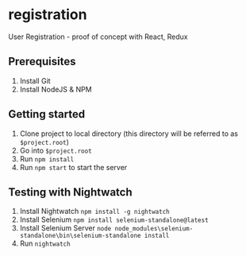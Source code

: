 # registration
User Registration - proof of concept with React, Redux

## Prerequisites
1. Install Git
2. Install NodeJS & NPM

## Getting started
1. Clone project to local directory (this directory will be referred to as `$project.root`)
2. Go into `$project.root`
3. Run `npm install`
4. Run `npm start` to start the server

## Testing with Nightwatch
1. Install Nightwatch `npm install -g nightwatch`
2. Install Selenium `npm install selenium-standalone@latest`
3. Install Selenium Server `node node_modules\selenium-standalone\bin\selenium-standalone install`
4. Run `nightwatch`
